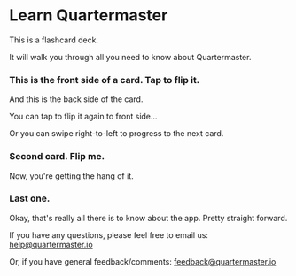 Learn Quartermaster
===================

This is a flashcard deck.

It will walk you through all you need to know about Quartermaster.

### This is the front side of a card. Tap to flip it.

And this is the back side of the card.

You can tap to flip it again to front side...

Or you can swipe right-to-left to progress to the next card.

### Second card. Flip me.

Now, you're getting the hang of it.

### Last one.

Okay, that's really all there is to know about the app. Pretty straight forward.

If you have any questions, please feel free to email us: [help@quartermaster.io](mailto:help@quartermaster.io)

Or, if you have general feedback/comments: [feedback@quartermaster.io](mailto:help@quartermaster.io)
